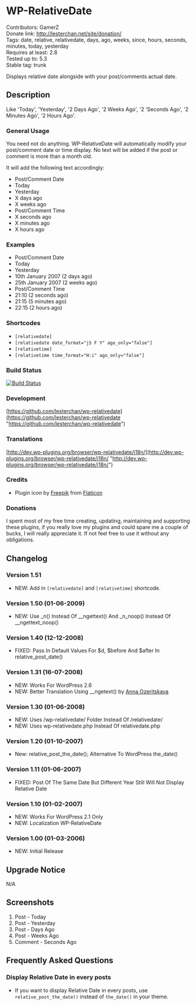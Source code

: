 # WP-RelativeDate
Contributors: GamerZ  
Donate link: http://lesterchan.net/site/donation/  
Tags: date, relative, relativedate, days, ago, weeks, since, hours, seconds, minutes, today, yesterday  
Requires at least: 2.8  
Tested up to: 5.3  
Stable tag: trunk  

Displays relative date alongside with your post/comments actual date.

## Description
Like 'Today', 'Yesterday', '2 Days Ago', '2 Weeks Ago', '2 'Seconds Ago', '2 Minutes Ago', '2 Hours Ago'.

### General Usage
You need not do anything. WP-RelativeDate will automatically modify your post/comment date or time display. No text will be added if the post or comment is more than a month old.

It will add the following text accordingly:
* Post/Comment Date
 * Today
 * Yesterday
 * X days ago
 * X weeks ago
* Post/Comment Time
 * X seconds ago
 * X minutes ago
 * X hours ago

### Examples
* Post/Comment Date
 * Today
 * Yesterday
 * 10th January 2007 (2 days ago)
 * 25th January 2007 (2 weeks ago)
* Post/Comment Time
 * 21:10 (2 seconds ago)
 * 21:15 (5 minutes ago)
 * 22:15 (2 hours ago)

### Shortcodes
* `[relativedate]`
 * `[relativedate date_format="jS F Y" ago_only="false"]`
* `[relativetime]`
 * `[relativetime time_format="H:i" ago_only="false"]`
 
### Build Status
[![Build Status](https://travis-ci.org/lesterchan/wp-relativedate.svg?branch=master)](https://travis-ci.org/lesterchan/wp-relativedate)

### Development
[https://github.com/lesterchan/wp-relativedate](https://github.com/lesterchan/wp-relativedate "https://github.com/lesterchan/wp-relativedate")

### Translations
[http://dev.wp-plugins.org/browser/wp-relativedate/i18n/](http://dev.wp-plugins.org/browser/wp-relativedate/i18n/ "http://dev.wp-plugins.org/browser/wp-relativedate/i18n/")

### Credits
* Plugin icon by [Freepik](http://www.freepik.com) from [Flaticon](http://www.flaticon.com)

### Donations
I spent most of my free time creating, updating, maintaining and supporting these plugins, if you really love my plugins and could spare me a couple of bucks, I will really appreciate it. If not feel free to use it without any obligations.

## Changelog
### Version 1.51
* NEW: Add in `[relativedate]` and `[relativetime]` shortcode.

### Version 1.50 (01-06-2009)
* NEW: Use _n() Instead Of __ngettext() And _n_noop() Instead Of __ngettext_noop()

### Version 1.40 (12-12-2008)
* FIXED: Pass In Default Values For $d, $before And $after In relative_post_date()

### Version 1.31 (16-07-2008)
* NEW: Works For WordPress 2.6
* NEW: Better Translation Using __ngetext() by <a href="http://hweia.ru/" title="http://hweia.ru/">Anna Ozeritskaya</a>

### Version 1.30 (01-06-2008)
* NEW: Uses /wp-relativedate/ Folder Instead Of /relativedate/
* NEW: Uses wp-relativedate.php Instead Of relativedate.php

### Version 1.20 (01-10-2007)
* New: relative_post_the_date(); Alternative To WordPress the_date()

### Version 1.11 (01-06-2007)
* FIXED: Post Of The Same Date But Different Year Still Will Not Display Relative Date

### Version 1.10 (01-02-2007)
* NEW: Works For WordPress 2.1 Only
* NEW: Localization WP-RelativeDate

### Version 1.00 (01-03-2006)
* NEW: Initial Release

## Upgrade Notice

N/A

## Screenshots

1. Post - Today
2. Post - Yesterday
3. Post - Days Ago
4. Post - Weeks Ago
5. Comment - Seconds Ago

## Frequently Asked Questions

### Display Relative Date in every posts
* If you want to display Relative Date in every posts, use `relative_post_the_date()` instead of `the_date()` in your theme.
